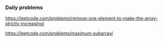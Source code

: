 ### Daily problems

https://leetcode.com/problems/remove-one-element-to-make-the-array-strictly-increasing/

https://leetcode.com/problems/maximum-subarray/



